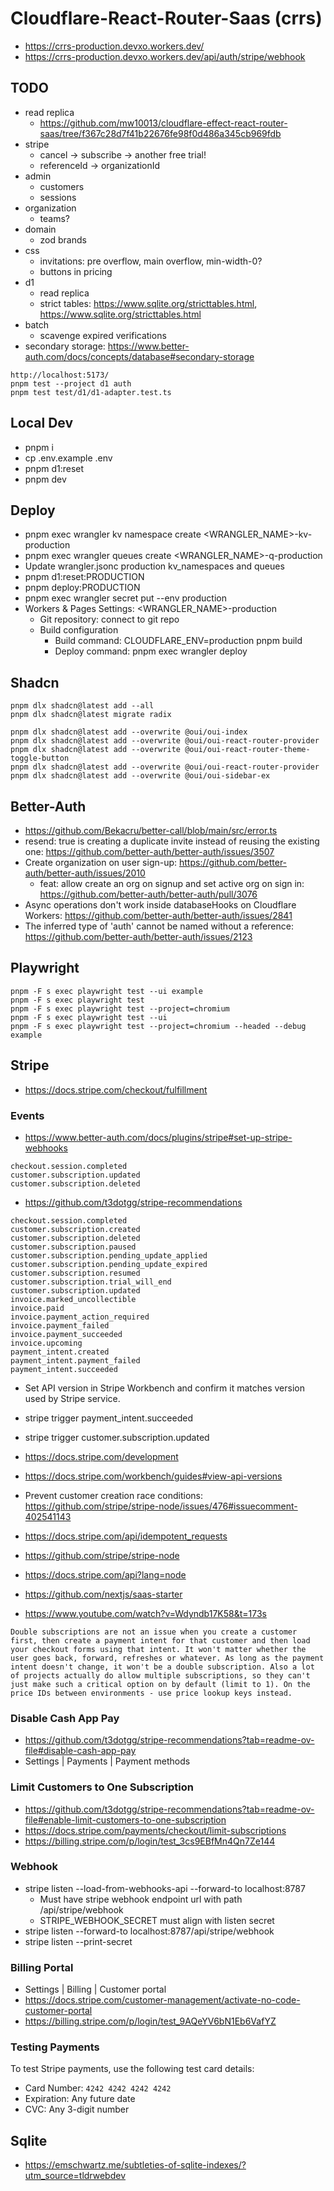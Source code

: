 # Cloudflare-React-Router-Saas (crrs)

- https://crrs-production.devxo.workers.dev/
- https://crrs-production.devxo.workers.dev/api/auth/stripe/webhook

## TODO

- read replica
  - https://github.com/mw10013/cloudflare-effect-react-router-saas/tree/f367c28d7f41b22676fe98f0d486a345cb969fdb
- stripe
  - cancel -> subscribe -> another free trial!
  - referenceId -> organizationId
- admin
  - customers
  - sessions
- organization
  - teams?
- domain
  - zod brands
- css
  - invitations: pre overflow, main overflow, min-width-0?
  - buttons in pricing
- d1
  - read replica
  - strict tables: https://www.sqlite.org/stricttables.html, https://www.sqlite.org/stricttables.html
- batch
  - scavenge expired verifications
- secondary storage: https://www.better-auth.com/docs/concepts/database#secondary-storage

```
http://localhost:5173/
pnpm test --project d1 auth
pnpm test test/d1/d1-adapter.test.ts
```

## Local Dev

- pnpm i
- cp .env.example .env
- pnpm d1:reset
- pnpm dev

## Deploy

- pnpm exec wrangler kv namespace create <WRANGLER_NAME>-kv-production
- pnpm exec wrangler queues create <WRANGLER_NAME>-q-production
- Update wrangler.jsonc production kv_namespaces and queues
- pnpm d1:reset:PRODUCTION
- pnpm deploy:PRODUCTION
- pnpm exec wrangler secret put <SECRET> --env production
- Workers & Pages Settings: <WRANGLER_NAME>-production
  - Git repository: connect to git repo
  - Build configuration
    - Build command: CLOUDFLARE_ENV=production pnpm build
    - Deploy command: pnpm exec wrangler deploy

## Shadcn

```
pnpm dlx shadcn@latest add --all
pnpm dlx shadcn@latest migrate radix

pnpm dlx shadcn@latest add --overwrite @oui/oui-index
pnpm dlx shadcn@latest add --overwrite @oui/oui-react-router-provider
pnpm dlx shadcn@latest add --overwrite @oui/oui-react-router-theme-toggle-button
pnpm dlx shadcn@latest add --overwrite @oui/oui-react-router-provider
pnpm dlx shadcn@latest add --overwrite @oui/oui-sidebar-ex

```

## Better-Auth

- https://github.com/Bekacru/better-call/blob/main/src/error.ts
- resend: true is creating a duplicate invite instead of reusing the existing one: https://github.com/better-auth/better-auth/issues/3507
- Create organization on user sign-up: https://github.com/better-auth/better-auth/issues/2010
  - feat: allow create an org on signup and set active org on sign in: https://github.com/better-auth/better-auth/pull/3076
- Async operations don't work inside databaseHooks on Cloudflare Workers: https://github.com/better-auth/better-auth/issues/2841
- The inferred type of 'auth' cannot be named without a reference: https://github.com/better-auth/better-auth/issues/2123

## Playwright

```
pnpm -F s exec playwright test --ui example
pnpm -F s exec playwright test
pnpm -F s exec playwright test --project=chromium
pnpm -F s exec playwright test --ui
pnpm -F s exec playwright test --project=chromium --headed --debug example
```

## Stripe

- https://docs.stripe.com/checkout/fulfillment

### Events

- https://www.better-auth.com/docs/plugins/stripe#set-up-stripe-webhooks

```
checkout.session.completed
customer.subscription.updated
customer.subscription.deleted
```

- https://github.com/t3dotgg/stripe-recommendations

```
checkout.session.completed
customer.subscription.created
customer.subscription.deleted
customer.subscription.paused
customer.subscription.pending_update_applied
customer.subscription.pending_update_expired
customer.subscription.resumed
customer.subscription.trial_will_end
customer.subscription.updated
invoice.marked_uncollectible
invoice.paid
invoice.payment_action_required
invoice.payment_failed
invoice.payment_succeeded
invoice.upcoming
payment_intent.created
payment_intent.payment_failed
payment_intent.succeeded
```

- Set API version in Stripe Workbench and confirm it matches version used by Stripe service.
- stripe trigger payment_intent.succeeded
- stripe trigger customer.subscription.updated

- https://docs.stripe.com/development
- https://docs.stripe.com/workbench/guides#view-api-versions

- Prevent customer creation race conditions: https://github.com/stripe/stripe-node/issues/476#issuecomment-402541143
- https://docs.stripe.com/api/idempotent_requests

- https://github.com/stripe/stripe-node
- https://docs.stripe.com/api?lang=node
- https://github.com/nextjs/saas-starter
- https://www.youtube.com/watch?v=Wdyndb17K58&t=173s

```
Double subscriptions are not an issue when you create a customer first, then create a payment intent for that customer and then load your checkout forms using that intent. It won't matter whether the user goes back, forward, refreshes or whatever. As long as the payment intent doesn't change, it won't be a double subscription. Also a lot of projects actually do allow multiple subscriptions, so they can't just make such a critical option on by default (limit to 1). On the price IDs between environments - use price lookup keys instead.
```

### Disable Cash App Pay

- https://github.com/t3dotgg/stripe-recommendations?tab=readme-ov-file#disable-cash-app-pay
- Settings | Payments | Payment methods

### Limit Customers to One Subscription

- https://github.com/t3dotgg/stripe-recommendations?tab=readme-ov-file#enable-limit-customers-to-one-subscription
- https://docs.stripe.com/payments/checkout/limit-subscriptions
- https://billing.stripe.com/p/login/test_3cs9EBfMn4Qn7Ze144

### Webhook

- stripe listen --load-from-webhooks-api --forward-to localhost:8787
  - Must have stripe webhook endpoint url with path /api/stripe/webhook
  - STRIPE_WEBHOOK_SECRET must align with listen secret
- stripe listen --forward-to localhost:8787/api/stripe/webhook
- stripe listen --print-secret

### Billing Portal

- Settings | Billing | Customer portal
- https://docs.stripe.com/customer-management/activate-no-code-customer-portal
- https://billing.stripe.com/p/login/test_9AQeYV6bN1Eb6VafYZ

### Testing Payments

To test Stripe payments, use the following test card details:

- Card Number: `4242 4242 4242 4242`
- Expiration: Any future date
- CVC: Any 3-digit number

## Sqlite

- https://emschwartz.me/subtleties-of-sqlite-indexes/?utm_source=tldrwebdev
